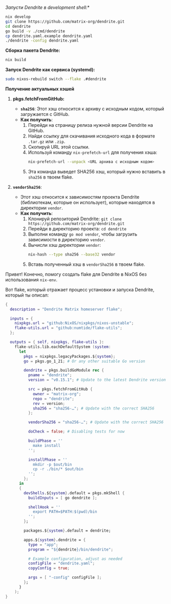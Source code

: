 *Запусти Dendrite в development shell:**

   ```bash
   nix develop
   git clone https://github.com/matrix-org/dendrite.git
   cd dendrite
   go build -v ./cmd/dendrite
   cp dendrite.yaml.example dendrite.yaml
   ./dendrite -config dendrite.yaml
   ```

**Сборка пакета Dendrite:**

   ```bash
   nix build
   ```

**Запуск Dendrite как сервиса (systemd):**

   ```bash
   sudo nixos-rebuild switch --flake .#dendrite
   ```

**Получение актуальных хэшей**

1. **pkgs.fetchFromGitHub:**

   * **`sha256`**: Этот хэш относится к архиву с исходным кодом, который загружается с GitHub.
   * **Как получить**:
     1. Перейди на страницу релиза нужной версии Dendrite на GitHub.
     2. Найди ссылку для скачивания исходного кода в формате `.tar.gz` или `.zip`.
     3. Скопируй URL этой ссылки.
     4. Используй команду `nix-prefetch-url` для получения хэша:
        ```bash
        nix-prefetch-url --unpack <URL архива с исходным кодом>
        ```
     5. Эта команда выведет SHA256 хэш, который нужно вставить в `sha256` в твоем flake.

2. **`vendorSha256`**:

   * Этот хэш относится к зависимостям проекта Dendrite (библиотекам, которые он использует), которые находятся в директории `vendor`.
   * **Как получить**:
     1. Клонируй репозиторий Dendrite: `git clone https://github.com/matrix-org/dendrite.git`
     2. Перейди в директорию проекта: `cd dendrite`
     3. Выполни команду `go mod vendor`, чтобы загрузить зависимости в директорию `vendor`.
     4. Вычисли хэш директории `vendor`:
        ```bash
        nix-hash --type sha256 --base32 vendor
        ```
     5. Вставь полученный хэш в `vendorSha256` в твоем flake.


Привет! Конечно, помогу создать flake для Dendrite в NixOS без использования `nix-env`.

Вот flake, который отражает процесс установки и запуска Dendrite, который ты описал:

```nix
{
  description = "Dendrite Matrix homeserver flake";

  inputs = {
    nixpkgs.url = "github:NixOS/nixpkgs/nixos-unstable";
    flake-utils.url = "github:numtide/flake-utils";
  };

  outputs = { self, nixpkgs, flake-utils }:
    flake-utils.lib.eachDefaultSystem (system:
      let
        pkgs = nixpkgs.legacyPackages.${system};
        go = pkgs.go_1_21; # Or any other suitable Go version

        dendrite = pkgs.buildGoModule rec {
          pname = "dendrite";
          version = "v0.15.1"; # Update to the latest Dendrite version

          src = pkgs.fetchFromGitHub {
            owner = "matrix-org";
            repo = "dendrite";
            rev = version;
            sha256 = "sha256-…"; # Update with the correct SHA256
          };

          vendorSha256 = "sha256-…"; # Update with the correct SHA256

          doCheck = false; # Disabling tests for now

          buildPhase = ''
            make install
          '';

          installPhase = ''
            mkdir -p $out/bin
            cp -r ./bin/* $out/bin
          '';
        };
      in
      {
        devShells.${system}.default = pkgs.mkShell {
          buildInputs = [ go dendrite ];

          shellHook = ''
            export PATH=$PATH:$(pwd)/bin
          '';
        };

        packages.${system}.default = dendrite;

        apps.${system}.dendrite = {
          type = "app";
          program = "${dendrite}/bin/dendrite";

          # Example configuration, adjust as needed
          configFile = "dendrite.yaml";
          copyConfig = true;

          args = [ "-config" configFile ];
        };
      }
    );
}
```
